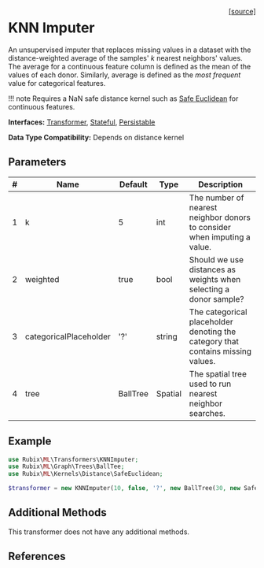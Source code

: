 <span style="float:right;"><a href="https://github.com/RubixML/ML/blob/master/src/Transformers/KNNImputer.php">[source]</a></span>

# KNN Imputer
An unsupervised imputer that replaces missing values in a dataset with the distance-weighted average of the samples' *k* nearest neighbors' values. The average for a continuous feature column is defined as the mean of the values of each donor. Similarly, average is defined as the *most frequent* value for categorical features.

!!! note
    Requires a NaN safe distance kernel such as [Safe Euclidean](../kernels/distance/safe-euclidean.md) for continuous features.

**Interfaces:** [Transformer](api.md#transformers), [Stateful](api.md#stateful), [Persistable](../persistable.md)

**Data Type Compatibility:** Depends on distance kernel

## Parameters
| # | Name | Default | Type | Description |
|---|---|---|---|---|
| 1 | k | 5 | int | The number of nearest neighbor donors to consider when imputing a value. |
| 2 | weighted | true | bool | Should we use distances as weights when selecting a donor sample? |
| 3 | categoricalPlaceholder | '?' | string | The categorical placeholder denoting the category that contains missing values. |
| 4 | tree | BallTree | Spatial | The spatial tree used to run nearest neighbor searches. |

## Example
```php
use Rubix\ML\Transformers\KNNImputer;
use Rubix\ML\Graph\Trees\BallTee;
use Rubix\ML\Kernels\Distance\SafeEuclidean;

$transformer = new KNNImputer(10, false, '?', new BallTree(30, new SafeEuclidean()));
```

## Additional Methods
This transformer does not have any additional methods.

## References
[^1]: O. Troyanskaya et al. (2001). Missing value estimation methods for DNA microarrays.